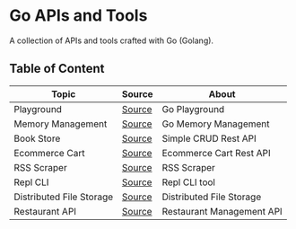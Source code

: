 # Go APIs and Tools

A collection of APIs and tools crafted with Go (Golang).

## Table of Content

| Topic                    | Source                                | About                     |
| ------------------------ | ------------------------------------- | ------------------------- |
| Playground               | [Source](./playground/)               | Go Playground             |
| Memory Management        | [Source](./memory-management)         | Go Memory Management      |
| Book Store               | [Source](./book-store/)               | Simple CRUD Rest API      |
| Ecommerce Cart           | [Source](./ecommerce-cart/)           | Ecommerce Cart Rest API   |
| RSS Scraper              | [Source](./rss-scraper/)              | RSS Scraper               |
| Repl CLI                 | [Source](./repl-cli/)                 | Repl CLI tool             |
| Distributed File Storage | [Source](./distributed-file-storage/) | Distributed File Storage  |
| Restaurant API           | [Source](./restaurant-api/)           | Restaurant Management API |
